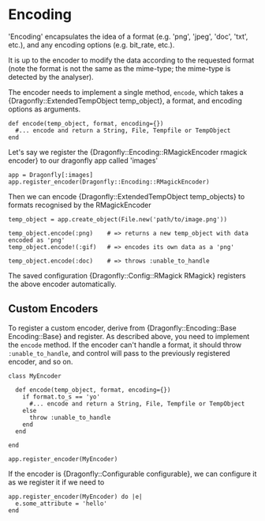 Encoding
========

'Encoding' encapsulates the idea of a format (e.g. 'png', 'jpeg', 'doc', 'txt', etc.), and any encoding options
(e.g. bit_rate, etc.).

It is up to the encoder to modify the data according to the requested format (note the format is not the same as the mime-type;
the mime-type is detected by the analyser).

The encoder needs to implement a single method, `encode`, which takes a {Dragonfly::ExtendedTempObject temp_object}, a format, and encoding options as arguments.

    def encode(temp_object, format, encoding={})
      #... encode and return a String, File, Tempfile or TempObject
    end

Let's say we register the {Dragonfly::Encoding::RMagickEncoder rmagick encoder} to our dragonfly app called 'images'

    app = Dragonfly[:images]
    app.register_encoder(Dragonfly::Encoding::RMagickEncoder)

Then we can encode {Dragonfly::ExtendedTempObject temp_objects} to formats recognised by the RMagickEncoder

    temp_object = app.create_object(File.new('path/to/image.png'))

    temp_object.encode(:png)    # => returns a new temp_object with data encoded as 'png'
    temp_object.encode!(:gif)   # => encodes its own data as a 'png'

    temp_object.encode(:doc)    # => throws :unable_to_handle

The saved configuration {Dragonfly::Config::RMagick RMagick} registers the above encoder automatically.

Custom Encoders
---------------

To register a custom encoder, derive from {Dragonfly::Encoding::Base Encoding::Base} and register.
As described above, you need to implement the `encode` method.
If the encoder can't handle a format, it should throw `:unable_to_handle`, and control will pass to the previously
registered encoder, and so on.

    class MyEncoder
    
      def encode(temp_object, format, encoding={})
        if format.to_s == 'yo'
          #... encode and return a String, File, Tempfile or TempObject
        else
          throw :unable_to_handle
        end
      end
    
    end
    
    app.register_encoder(MyEncoder)

If the encoder is {Dragonfly::Configurable configurable}, we can configure it as we register it if we need to

    app.register_encoder(MyEncoder) do |e|
      e.some_attribute = 'hello'
    end
